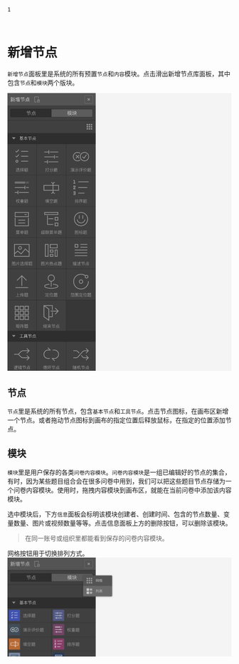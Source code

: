 ```index
1
```
```tag

```
```summary

```
# 新增节点

`新增节点`面板里是系统的所有预置`节点`和`内容`模块。点击滑出新增节点库面板，其中包含`节点`和`模块`两个版块。

<img src='../../assets/snapshots/kit/nodes/grid.png'>

## 节点
`节点`里是系统的所有节点，包含`基本节点`和`工具节点`。点击节点图标，在画布区新增一个节点。或者拖动节点图标到画布的指定位置后释放鼠标，在指定的位置添加节点。

## 模块
`模块`里是用户保存的各类`问卷内容模块`。`问卷内容模块`是一组已编辑好的节点的集合，有时，因为某些题目组合会在很多问卷中用到，我们可以把这些题目节点存储为一个问卷内容模块。使用时，拖拽内容模块到画布区，就能在当前问卷中添加该内容模块。

选中模块后，下方`信息`面板会标明该模块创建者、创建时间、包含的节点数量、变量数量、图片或视频数量等等。点击信息面板上方的删除按钮，可以删除该模块。

> 在同一账号或组织里都能看到保存的问卷内容模块。

网格按钮用于切换排列方式。
<img src='../../assets/snapshots/kit/nodes/list.png'>